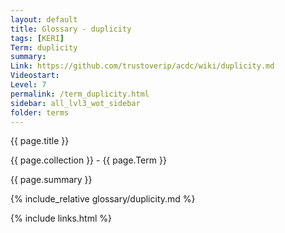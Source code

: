 ```yaml
---
layout: default
title: Glossary - duplicity
tags: [KERI]
Term: duplicity
summary: 
Link: https://github.com/trustoverip/acdc/wiki/duplicity.md
Videostart: 
Level: 7
permalink: /term_duplicity.html
sidebar: all_lvl3_wot_sidebar
folder: terms
---
```


{{ page.title }}

{{ page.collection }} - {{ page.Term }}

   {{ page.summary }}

{% include_relative glossary/duplicity.md %}

 {% include links.html %} 
